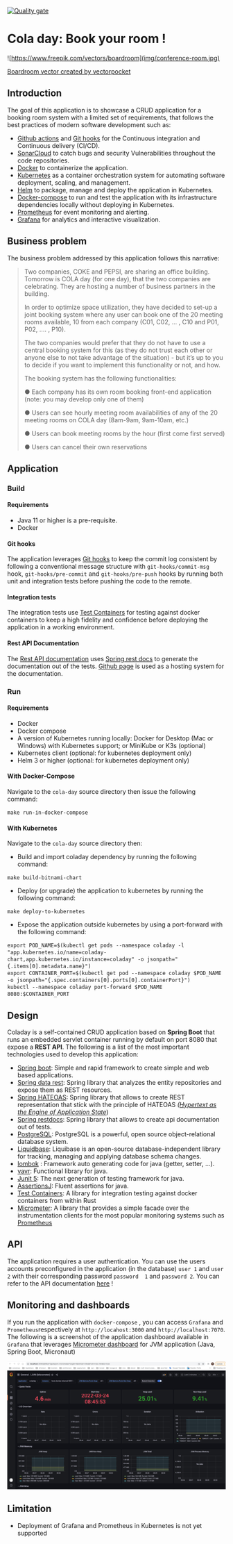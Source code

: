 [![Quality gate](https://sonarcloud.io/api/project_badges/quality_gate?project=selimyanat_cola-day)](https://sonarcloud.io/summary/new_code?id=selimyanat_cola-day)


# Cola day: Book your room !

![https://www.freepik.com/vectors/boardroom](img/conference-room.jpg)

[Boardroom vector created by vectorpocket](https://www.freepik.com/vectors/boardroom)

## Introduction

The goal of this application is to showcase a CRUD application for a booking room system with a 
limited set of requirements, that follows the best practices of modern software development such as:

- [Github actions](https://github.com/features/actions) and [Git hooks](https://git-scm.com/book/en/v2/Customizing-Git-Git-Hooks) for the Continuous integration and Continuous delivery (CI/CD).
- [SonarCloud](https://sonarcloud.io/) to catch bugs and security Vulnerabilities throughout the code repositories.
- [Docker](https://www.docker.com/) to containerize the application.
- [Kubernetes](https://kubernetes.io/) as a container orchestration system for automating software deployment, scaling, and management.
- [Helm](https://helm.sh/) to package, manage and deploy the application in Kubernetes.
- [Docker-compose](https://docs.docker.com/compose/) to run and test the application with its infrastructure dependencies locally without deploying in Kubernetes.
- [Prometheus](https://prometheus.io/) for event monitoring and alerting.
- [Grafana](https://grafana.com/) for analytics and interactive visualization.

## Business problem

The business problem addressed by this application follows this narrative: 

> Two companies, COKE and PEPSI, are sharing an office building. Tomorrow is COLA day (for one day), that the two companies are celebrating.  They are hosting a number of business partners in the building.
> 
>  In order to optimize space utilization, they have decided to set-up a joint booking system where any user can book one of the 20 meeting rooms available, 10 from each company (C01, C02, ... , C10 and P01, P02, .... , P10).
>   
>  The two companies would prefer that they do not  have to use a central booking system for this (as they do not trust each other or anyone else to not take advantage of the situation) - but it’s up to you to decide if you want to implement this functionality or not, and how. 
>  
>  The booking system has the following functionalities: 
>  
> ● Each company has its own room booking front-end  application (note: you may develop only one of them)
>  
>  ● Users can see hourly meeting room availabilities of any of the 20 meeting rooms on COLA day (8am-9am, 9am-10am, etc.)
>  
> ● Users can book meeting rooms by  the hour (first come first served)
> 
> ● Users can cancel their own reservations

## Application

### Build

#### Requirements

- Java 11 or higher is a pre-requisite.
- Docker


#### Git hooks
The application leverages [Git hooks](https://git-scm.com/book/en/v2/Customizing-Git-Git-Hooks)
to keep the commit log consistent by following a conventional message structure with `git-hooks/commit-msg` hook, `git-hooks/pre-commit` and 
`git-hooks/pre-push` hooks by running both unit and integration tests before pushing the code to the remote.

#### Integration tests
The integration tests use [Test Containers](https://www.testcontainers.org/) for testing 
against docker containers to keep a high fidelity and confidence before deploying the 
application in a working environment.

#### Rest API Documentation
The [Rest API documentation](https://selimyanat.github.io/cola-day/) uses [Spring rest docs](https://docs.spring.io/spring-restdocs/docs/2.0.0.RELEASE/reference/html5/#introduction)
to generate the documentation out of the tests. [Github page](https://pages.github.com/) is used as a hosting system for the documentation.  


### Run

#### Requirements

- Docker
- Docker compose
- A version of Kubernetes running locally: Docker for Desktop (Mac or Windows) with Kubernetes support; or MiniKube or K3s (optional)
- Kubernetes client (optional: for kubernetes deployment only)
- Helm 3 or higher (optional: for kubernetes deployment only)

#### With Docker-Compose

Navigate to the `cola-day` source directory then issue the following command:

```
make run-in-docker-compose
```

#### With Kubernetes

Navigate to the `cola-day` source directory then:

- Build and import coladay dependency by running the following command:
```
make build-bitnami-chart
```

- Deploy (or upgrade) the application to kubernetes by running the following command:
```
make deploy-to-kubernetes
```

- Expose the application outside kubernetes by using a port-forward with the following command:
```
export POD_NAME=$(kubectl get pods --namespace coladay -l "app.kubernetes.io/name=coladay-chart,app.kubernetes.io/instance=coladay" -o jsonpath="{.items[0].metadata.name}")
export CONTAINER_PORT=$(kubectl get pod --namespace coladay $POD_NAME -o jsonpath="{.spec.containers[0].ports[0].containerPort}")
kubectl --namespace coladay port-forward $POD_NAME 8080:$CONTAINER_PORT 
```

## Design

Coladay is a self-contained CRUD application based on **Spring Boot** that runs an embedded servlet 
container running by default on port 8080 that expose a **REST API**. The following is a list of the
most important technologies used to develop this application:

 - [Spring boot](https://spring.io/projects/spring-boot): Simple and rapid framework to create simple and web based applications.
 - [Spring data rest](https://projects.spring.io/spring-data-rest/): Spring library that analyzes the entity repositories and expose them as REST resources.
 - [Spring HATEOAS](https://spring.io/projects/spring-hateoas):  Spring library that allows to create REST representation that stick with the principle of HATEOAS *([Hypertext as the Engine of Application State](https://www.wikiwand.com/en/HATEOAS)*)
 - [Spring restdocs](https://docs.spring.io/spring-restdocs/docs/2.0.0.RELEASE/reference/html5/#introduction): Spring library that allows to create api documentation out of tests.
 - [PostgreSQL](https://www.postgresql.org/): PostgreSQL is a powerful, open source object-relational database system.
 - [Liquidbase](https://liquibase.org/): Liquibase is an open-source database-independent library for tracking, managing and applying database schema changes. 
 - [lombok](https://projectlombok.org/) : Framework auto generating code for java (getter, setter, ...).
 - [vavr](http://www.vavr.io): Functional library for java.
 - [Junit 5](https://junit.org/junit5/): The next generation of testing framework for java.
 - [AssertionsJ](http://joel-costigliola.github.io/assertj/): Fluent assertions for java.
 - [Test Containers](https://www.testcontainers.org/): A library for integration testing against docker containers from within Rust
 - [Micrometer](https://micrometer.io/): A library that provides a simple facade over the instrumentation clients for the most popular monitoring systems such as [Prometheus](https://prometheus.io/)

## API

The application requires a user authentication. You can use the users accounts preconfigured in the 
application (in the database) `user 1` and `user 2` with their corresponding password `password 
1` and `password 2`. You can refer to the API documentation [here](https://selimyanat.github.io/cola-day/) !

## Monitoring and dashboards

If you run the application with `docker-compose` , you can access `Grafana` and `Prometheus`respectively at `http://locahost:3000` and `http://localhost:7070`. The following is a 
screenshot of the application dashboard available in `Grafana` that leverages [Micrometer dashboard](https://grafana.com/grafana/dashboards/4701) for JVM application 
(Java, Spring Boot, Micronaut)

![Application dashboard](img/grafana-micrometer-dashboard.jpg)

## Limitation

- Deployment of Grafana and Prometheus in Kubernetes is not yet supported
